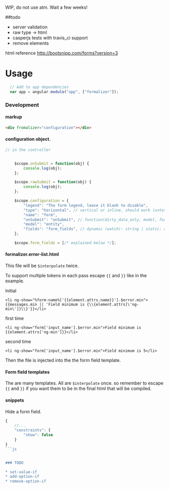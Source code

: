 WIP, do not use atm. Wait a few weeks!


##todo

* server validation
* raw type -> html
* casperjs tests with travis_ci support
* remove elements

html reference
http://bootsnipp.com/forms?version=3

# Usage
````js
  // Add to app dependencies
  var app = angular.module("app", ["formalizer"]);
````


### Development

#### markup

```html
<div fromalizer="configuration"></div>
```

#### configuration object.

```js
// in the controller


    $scope.onSubmit = function(obj) {
        console.log(obj);
    };

    $scope.rawSubmit = function(obj) {
        console.log(obj);
    };

    $scope.configuration = {
        "legend": "The form legend, leave it blank to disable",
        "type": "horizontal", // vertical or inline, should work (untested)
        "name": "form",
        "onSubmit": "onSubmit", // function(dirty_data_only, model, form)
        "model": "entity",
        "fields": "form_fields", // dynamic (watch): string | static: array
    };

    $scope.form_fields = [/* explained below */];
```



#### formalizer.error-list.html

This file will be `$interpolate` twice.

To support multiple tokens in each pass escape `{{` and `}}` like in the example.

Initial

`<li ng-show="%form-name%['{{element.attrs.name}}'].$error.min">{{messages.min || 'Field minimum is {\\{element.attrs[\'ng-min\']}\\}'}}</li>`

first time

`<li ng-show="form['input_name'].$error.min">Field minimum is {{element.attrs['ng-min']}}</li>`

second time

`<li ng-show="form['input_name'].$error.min">Field minimum is 5</li>`

Then the file is injected into the the form field template.


#### Form field templates

The are many templates. All are `$interpolate` once. so remember to escape `{{` and `}}` if you want them to be in the final html that will be compiled.


#### snippets

Hide a form field.

```js
{
    //...
    "constraints": {
        "show": false
    }
}
```js


### TODO

* set-value-if
* add-option-if
* remove-option-if
